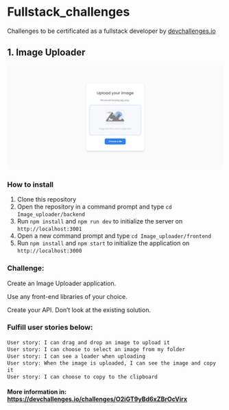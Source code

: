# Fullstack_challenges
 Challenges to be certificated as a fullstack developer by <a href="https://devchallenges.io/">devchallenges.io</a>


## 1. Image Uploader
![screenshot](./screenshots/image_uploader.png)

### How to install

1. Clone this repository
2. Open the repository in a command prompt and type ```cd Image_uploader/backend```
3. Run ```npm install``` and ```npm run dev``` to initialize the server on ``http://localhost:3001``
4. Open a new command prompt and type ```cd Image_uploader/frontend```
5. Run ```npm install``` and ```npm start``` to initialize the application on ``http://localhost:3000``


### Challenge: 

Create an Image Uploader application. 

Use any front-end libraries of your choice. 

Create your API. Don’t look at the existing solution.

### Fulfill user stories below:
```
User story: I can drag and drop an image to upload it
User story: I can choose to select an image from my folder
User story: I can see a loader when uploading
User story: When the image is uploaded, I can see the image and copy it
User story: I can choose to copy to the clipboard 
```

#### More information in: https://devchallenges.io/challenges/O2iGT9yBd6xZBrOcVirx
